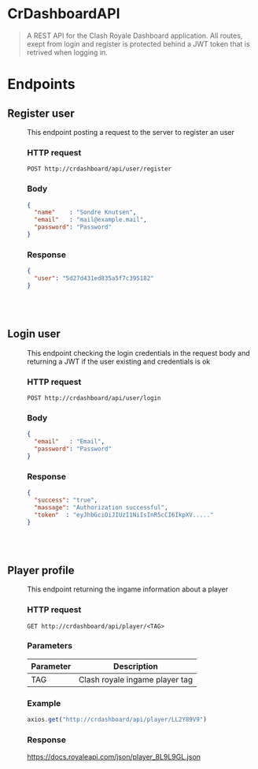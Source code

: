 # CrDashboardAPI
>A REST API for the Clash Royale Dashboard application. All routes, exept from login and register is protected behind a JWT token that is retrived when logging in.

# Endpoints

<dl>
  <dt> <h2>Register user</h2> </dt>
  <dd>
  This endpoint posting a request to the server to register an user

  ### HTTP request
  ```
  POST http://crdashboard/api/user/register 
  ```

  ### Body
  ```json 
  {
    "name"    : "Sondre Knutsen",
    "email"   : "mail@example.mail",
    "password": "Password"
  }
  ```

  ### Response
  ```json
  {
    "user": "5d27d431ed835a5f7c395182" 
  }
  ```
  </dd>

  <br>
  <br>
  
  <dt><h2>Login user</h2></dt>
  <dd>
  This endpoint checking the login credentials in the request body and returning a JWT if the user existing and credentials is ok

  ### HTTP request
  ```
  POST http://crdashboard/api/user/login
  ```
  ### Body
  ```json 
  {
    "email"   : "Email",
    "password": "Password"
  }
  ```

  ### Response
  ```json
  {
    "success": "true",
    "massage": "Authorization successful",
    "token"  : "eyJhbGciOiJIUzI1NiIsInR5cCI6IkpXV....."
  }
  ```
  </dd>

  <br>
  <br>
  
  <dt><h2>Player profile</h2></dt>
  <dd>
  This endpoint returning the ingame information about a player

  ### HTTP request
  ```
  GET http://crdashboard/api/player/<TAG>
  ```
  ### Parameters
  Parameter | Description
  |---|---|
  | TAG | Clash royale ingame player tag|

  ### Example
  ```javascript
  axios.get("http://crdashboard/api/player/LL2Y89V9")
  ```

  ### Response
  https://docs.royaleapi.com/json/player_8L9L9GL.json
  </dd>
</dl>
  
